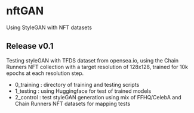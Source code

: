# nftGAN
Using StyleGAN with NFT datasets

## Release v0.1

Testing styleGAN with TFDS dataset from opensea.io, using the Chain Runners NFT collection with a target resolution of 128x128, trained for 10k epochs at each resolution step.

- 0_training : directory of training and testing scripts
- 1_testing : using Huggingface for test of trained models
- 2_control : test styleGAN generation using mix of FFHQ/CelebA and Chain Runners NFT datasets for mapping tests